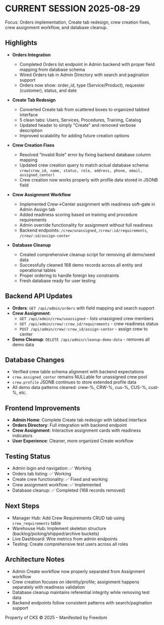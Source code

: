 # CURRENT SESSION 2025-08-29

Focus: Orders implementation, Create tab redesign, crew creation fixes, crew assignment workflow, and database cleanup.

## Highlights

- **Orders Integration**
  - Completed Orders list endpoint in Admin backend with proper field mapping from database schema
  - Wired Orders tab in Admin Directory with search and pagination support
  - Orders now show: order_id, type (Service/Product), requester (customer), status, and date

- **Create Tab Redesign**
  - Converted Create tab from scattered boxes to organized tabbed interface
  - 5 clean tabs: Users, Services, Procedures, Training, Catalog
  - Updated header to simply "Create" and removed verbose description
  - Improved scalability for adding future creation options

- **Crew Creation Fixes**
  - Resolved "Invalid Role" error by fixing backend database column mapping
  - Updated crew creation query to match actual database schema: `crew(crew_id, name, status, role, address, phone, email, assigned_center)`
  - Crew creation now works properly with profile data stored in JSONB field

- **Crew Assignment Workflow**
  - Implemented Crew→Center assignment with readiness soft-gate in Admin Assign tab
  - Added readiness scoring based on training and procedure requirements
  - Admin override functionality for assignment without full readiness
  - Backend endpoints: `/crew/unassigned`, `/crew/:id/requirements`, `/crew/:id/assign-center`

- **Database Cleanup**
  - Created comprehensive cleanup script for removing all demo/seed data
  - Successfully cleaned 168 demo records across all entity and operational tables
  - Proper ordering to handle foreign key constraints
  - Fresh database ready for user testing

## Backend API Updates

- **Orders**: `GET /api/admin/orders` with field mapping and search support
- **Crew Assignment**: 
  - `GET /api/admin/crew/unassigned` - lists unassigned crew members
  - `GET /api/admin/crew/:crew_id/requirements` - crew readiness status
  - `POST /api/admin/crew/:crew_id/assign-center` - assign crew to center
- **Demo Cleanup**: `DELETE /api/admin/cleanup-demo-data` - removes all demo data

## Database Changes

- Verified crew table schema alignment with backend expectations
- `crew.assigned_center` remains NULLable for unassigned crew pool
- `crew.profile` JSONB continues to store extended profile data
- All demo data patterns cleaned: crew-%, CRW-%, cus-%, CUS-%, cust-%, etc.

## Frontend Improvements

- **Admin Home**: Complete Create tab redesign with tabbed interface
- **Orders Directory**: Full integration with backend endpoint
- **Crew Assignment**: Interactive assignment cards with readiness indicators
- **User Experience**: Cleaner, more organized Create workflow

## Testing Status

- Admin login and navigation: ✅ Working
- Orders tab listing: ✅ Working  
- Create crew functionality: ✅ Fixed and working
- Crew assignment workflow: ✅ Implemented
- Database cleanup: ✅ Completed (168 records removed)

## Next Steps

- Manager Hub: Add Crew Requirements CRUD tab using `crew_requirements` table
- Warehouse Hub: Implement skeleton structure (backlog/picking/shipped/archive buckets)
- Live Dashboard: Wire metrics from admin endpoints
- Testing: Create comprehensive test users across all roles

## Architecture Notes

- Admin Create workflow now properly separated from Assignment workflow
- Crew creation focuses on identity/profile; assignment happens separately with readiness validation
- Database cleanup maintains referential integrity while removing test data
- Backend endpoints follow consistent patterns with search/pagination support

Property of CKS © 2025 – Manifested by Freedom